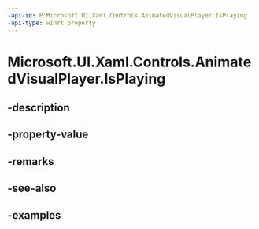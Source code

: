```yaml
---
-api-id: P:Microsoft.UI.Xaml.Controls.AnimatedVisualPlayer.IsPlaying
-api-type: winrt property
---
```


<!-- Property syntax.
public bool IsPlaying { get; }
-->

# Microsoft.UI.Xaml.Controls.AnimatedVisualPlayer.IsPlaying

## -description

## -property-value

## -remarks

## -see-also

## -examples

